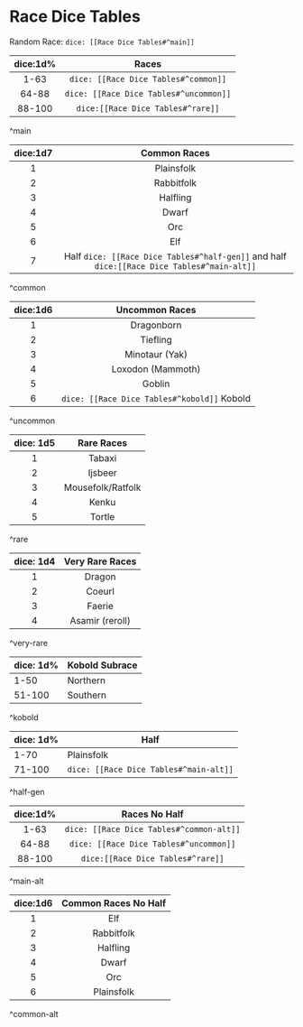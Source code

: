 # Race Dice Tables

Random Race: `dice: [[Race Dice Tables#^main]]`

| dice:1d% |                Races                 |
|:--------:|:------------------------------------:|
|   1-63   |  `dice: [[Race Dice Tables#^common]]`  |
|  64-88   | `dice: [[Race Dice Tables#^uncommon]]` |
|  88-100  |   `dice:[[Race Dice Tables#^rare]]`    |
^main

| dice:1d7 |                                 Common Races                                 |
|:--------:|:----------------------------------------------------------------------------:|
|    1     |                                  Plainsfolk                                  |
|    2     |                                  Rabbitfolk                                  |
|    3     |                                   Halfling                                   |
|    4     |                                    Dwarf                                     |
|    5     |                                     Orc                                      |
|    6     |                                     Elf                                      |
|    7     | Half `dice: [[Race Dice Tables#^half-gen]]` and half `dice:[[Race Dice Tables#^main-alt]]` |
^common

| dice:1d6 |            Uncommon Races            |
|:--------:|:------------------------------------:|
|    1     |              Dragonborn              |
|    2     |               Tiefling               |
|    3     |            Minotaur (Yak)            |
|    4     |          Loxodon (Mammoth)           |
|    5     |                Goblin                |
|    6     | `dice: [[Race Dice Tables#^kobold]]` Kobold |
^uncommon

| dice: 1d5 |    Rare Races     |
|:---------:|:-----------------:|
|     1     |      Tabaxi       |
|     2     |      Ijsbeer      |
|     3     | Mousefolk/Ratfolk |
|     4     |       Kenku       |
|     5     |      Tortle       |
^rare

| dice: 1d4 | Very Rare Races |
|:---------:|:---------------:|
|     1     |     Dragon      |
|     2     |     Coeurl      |
|     3     |     Faerie      |
|     4     | Asamir (reroll) |
^very-rare

| dice: 1d% | Kobold Subrace |
| -------- | -------------- |
| 1-50     | Northern       |
| 51-100   | Southern       |
^kobold

| dice: 1d% | Half                              |
| --------- | --------------------------------- |
| 1-70      | Plainsfolk                        |
| 71-100    | `dice: [[Race Dice Tables#^main-alt]]` |
^half-gen

| dice:1d% |                Races No Half                 |
|:--------:|:------------------------------------:|
|   1-63   | `dice: [[Race Dice Tables#^common-alt]]`  |
|  64-88   | `dice: [[Race Dice Tables#^uncommon]]` |
|  88-100  |   `dice:[[Race Dice Tables#^rare]]`    |
^main-alt

| dice:1d6 | Common Races No Half |
|:--------:|:--------------------:|
|    1     |         Elf          |
|    2     |      Rabbitfolk      |
|    3     |       Halfling       |
|    4     |        Dwarf         |
|    5     |         Orc          |
|    6     |      Plainsfolk      |
^common-alt


